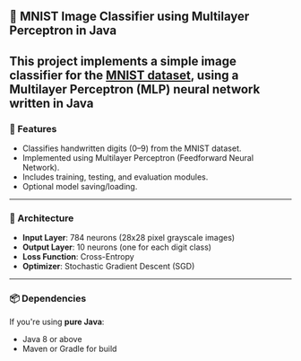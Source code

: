
## 🧠 MNIST Image Classifier using Multilayer Perceptron in Java

This project implements a simple image classifier for the [MNIST dataset](http://yann.lecun.com/exdb/mnist/), using a **Multilayer Perceptron (MLP)** neural network written in **Java** 
---

### 🚀 Features

- Classifies handwritten digits (0–9) from the MNIST dataset.
- Implemented using Multilayer Perceptron (Feedforward Neural Network).
- Includes training, testing, and evaluation modules.
- Optional model saving/loading.

---

### 🧱 Architecture

- **Input Layer**: 784 neurons (28x28 pixel grayscale images)
- **Output Layer**: 10 neurons (one for each digit class)
- **Loss Function**: Cross-Entropy
- **Optimizer**: Stochastic Gradient Descent (SGD)

---

### 📦 Dependencies

If you're using **pure Java**:
- Java 8 or above
- Maven or Gradle for build 
